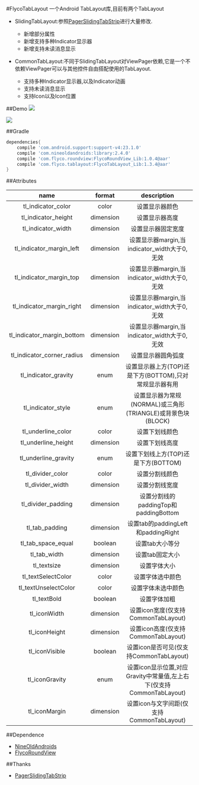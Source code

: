 #FlycoTabLayout
一个Android TabLayout库,目前有两个TabLayout

* SlidingTabLayout:参照[PagerSlidingTabStrip](https://github.com/jpardogo/PagerSlidingTabStrip)进行大量修改.
    * 新增部分属性
    * 新增支持多种Indicator显示器
    * 新增支持未读消息显示

* CommonTabLayout:不同于SlidingTabLayout对ViewPager依赖,它是一个不依赖ViewPager可以与其他控件自由搭配使用的TabLayout.
    * 支持多种Indicator显示器,以及Indicator动画
    * 支持未读消息显示
    * 支持Icon以及Icon位置


##Demo
![](https://github.com/H07000223/FlycoTabLayout/blob/master/preview_1.gif)

![](https://github.com/H07000223/FlycoTabLayout/blob/master/preview_2.gif)

##Gradle

```groovy
dependencies{
    compile 'com.android.support:support-v4:23.1.0'
    compile 'com.nineoldandroids:library:2.4.0'
    compile 'com.flyco.roundview:FlycoRoundView_Lib:1.0.4@aar'
    compile 'com.flyco.tablayout:FlycoTabLayout_Lib:1.3.4@aar'
}
```

##Attributes

|name|format|description|
|:---:|:---:|:---:|
| tl_indicator_color | color |设置显示器颜色
| tl_indicator_height | dimension |设置显示器高度
| tl_indicator_width | dimension |设置显示器固定宽度
| tl_indicator_margin_left | dimension |设置显示器margin,当indicator_width大于0,无效
| tl_indicator_margin_top | dimension |设置显示器margin,当indicator_width大于0,无效
| tl_indicator_margin_right | dimension |设置显示器margin,当indicator_width大于0,无效
| tl_indicator_margin_bottom | dimension |设置显示器margin,当indicator_width大于0,无效 
| tl_indicator_corner_radius | dimension |设置显示器圆角弧度
| tl_indicator_gravity | enum |设置显示器上方(TOP)还是下方(BOTTOM),只对常规显示器有用
| tl_indicator_style | enum |设置显示器为常规(NORMAL)或三角形(TRIANGLE)或背景色块(BLOCK)
| tl_underline_color | color |设置下划线颜色
| tl_underline_height | dimension |设置下划线高度
| tl_underline_gravity | enum |设置下划线上方(TOP)还是下方(BOTTOM)
| tl_divider_color | color |设置分割线颜色
| tl_divider_width | dimension |设置分割线宽度
| tl_divider_padding |dimension| 设置分割线的paddingTop和paddingBottom
| tl_tab_padding |dimension| 设置tab的paddingLeft和paddingRight
| tl_tab_space_equal |boolean| 设置tab大小等分
| tl_tab_width |dimension| 设置tab固定大小
| tl_textsize |dimension| 设置字体大小
| tl_textSelectColor |color| 设置字体选中颜色
| tl_textUnselectColor |color| 设置字体未选中颜色
| tl_textBold |boolean| 设置字体加粗
| tl_iconWidth |dimension| 设置icon宽度(仅支持CommonTabLayout)
| tl_iconHeight |dimension|设置icon高度(仅支持CommonTabLayout)
| tl_iconVisible |boolean| 设置icon是否可见(仅支持CommonTabLayout)
| tl_iconGravity |enum| 设置icon显示位置,对应Gravity中常量值,左上右下(仅支持CommonTabLayout)
| tl_iconMargin |dimension| 设置icon与文字间距(仅支持CommonTabLayout)

##Dependence
*   [NineOldAndroids](https://github.com/JakeWharton/NineOldAndroids)
*   [FlycoRoundView](https://github.com/H07000223/FlycoRoundView)

##Thanks
*   [PagerSlidingTabStrip](https://github.com/jpardogo/PagerSlidingTabStrip)
